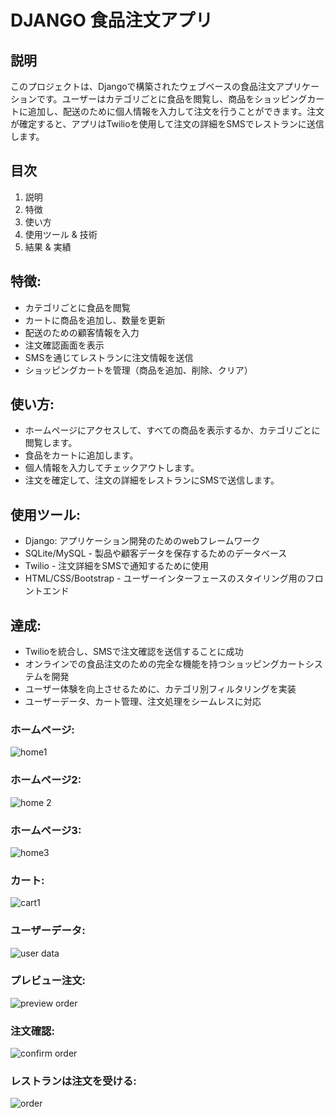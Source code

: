 # DJANGO 食品注文アプリ

## 説明
このプロジェクトは、Djangoで構築されたウェブベースの食品注文アプリケーションです。ユーザーはカテゴリごとに食品を閲覧し、商品をショッピングカートに追加し、配送のために個人情報を入力して注文を行うことができます。注文が確定すると、アプリはTwilioを使用して注文の詳細をSMSでレストランに送信します。

## 目次
1. 説明
2. 特徴
3. 使い方
4. 使用ツール & 技術
5. 結果 & 実績

## 特徴:
- カテゴリごとに食品を閲覧
- カートに商品を追加し、数量を更新
- 配送のための顧客情報を入力
- 注文確認画面を表示
- SMSを通じてレストランに注文情報を送信
- ショッピングカートを管理（商品を追加、削除、クリア）

## 使い方:
- ホームページにアクセスして、すべての商品を表示するか、カテゴリごとに閲覧します。
- 食品をカートに追加します。
- 個人情報を入力してチェックアウトします。
- 注文を確定して、注文の詳細をレストランにSMSで送信します。

## 使用ツール:
- Django: アプリケーション開発のためのwebフレームワーク
- SQLite/MySQL - 製品や顧客データを保存するためのデータベース
- Twilio - 注文詳細をSMSで通知するために使用
- HTML/CSS/Bootstrap - ユーザーインターフェースのスタイリング用のフロントエンド
  
## 達成:
- Twilioを統合し、SMSで注文確認を送信することに成功
- オンラインでの食品注文のための完全な機能を持つショッピングカートシステムを開発
- ユーザー体験を向上させるために、カテゴリ別フィルタリングを実装
- ユーザーデータ、カート管理、注文処理をシームレスに対応

### ホームページ:
  ![home1](https://github.com/user-attachments/assets/d6958d67-f5df-4e87-9821-45317b6e2032)

### ホームページ2:
![home 2](https://github.com/user-attachments/assets/3b483d3f-3f09-4338-a48d-e58a3b2a19d4)

### ホームページ3:
![home3](https://github.com/user-attachments/assets/3030a82a-3bbc-4d94-9f6f-85af306485fd)

### カート:
![cart1](https://github.com/user-attachments/assets/f0a04e2a-b583-4675-a93e-138594a0711b)

### ユーザーデータ:
![user data](https://github.com/user-attachments/assets/ab97a502-5357-446d-bffe-b1181986c616)

### プレビュー注文:
![preview order](https://github.com/user-attachments/assets/7c78679c-87ac-463a-9b83-69ba0a5c1ca6)

### 注文確認:
![confirm order ](https://github.com/user-attachments/assets/c19a54b6-7576-4d6f-bbdb-19987035dbdf)

### レストランは注文を受ける:
![order](https://github.com/user-attachments/assets/8da5b1ae-f682-4322-99c4-33823041bc2d)




    
   
    





